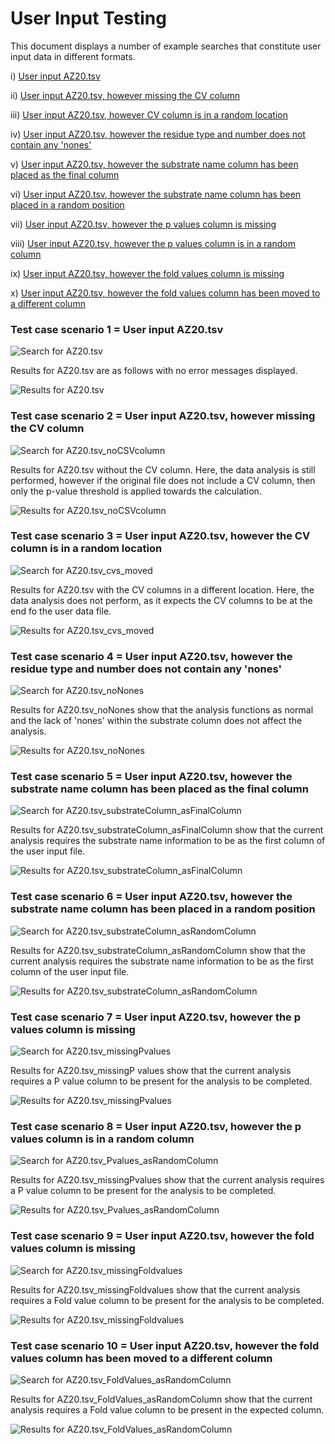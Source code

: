 # User Input Testing 

This document displays a number of example searches that constitute user input data in different formats. 

i) [User input AZ20.tsv](user_input_testing.md#test-case-scenario-1--user-input-az20tsv)

ii) [User input AZ20.tsv, however missing the CV column](user_input_testing.md#test-case-scenario-2--user-input-az20tsv-however-missing-the-cv-column)

iii) [User input AZ20.tsv, however CV column is in a random location](user_input_testing.md#test-case-scenario-3--user-input-az20tsv-however-the-cv-column-is-in-a-random-location)

iv) [User input AZ20.tsv, however the residue type and number does not contain any 'nones'](user_input_testing.md#test-case-scenario-4--user-input-az20tsv-however-the-residue-type-and-number-does-not-contain-any-nones)

v) [User input AZ20.tsv, however the substrate name column has been placed as the final column](user_input_testing.md#test-case-scenario-5--user-input-az20tsv-however-the-substrate-name-column-has-been-placed-as-the-final-column)

vi) [User input AZ20.tsv, however the substrate name column has been placed in a random position](user_input_testing.md#test-case-scenario-6--user-input-az20tsv-however-the-substrate-name-column-has-been-placed-in-a-random-position)

vii) [User input AZ20.tsv, however the p values column is missing](user_input_testing.md#test-case-scenario-7--user-input-az20tsv-however-the-p-values-column-is-missing)

viii) [User input AZ20.tsv, however the p values column is in a random column](user_input_testing.md#test-case-scenario-8--user-input-az20tsv-however-the-p-values-column-is-in-a-random-column)

ix) [User input AZ20.tsv, however the fold values column is missing](user_input_testing.md#test-case-scenario-9--user-input-az20tsv-however-the-fold-values-column-is-missing)

x) [User input AZ20.tsv, however the fold values column has been moved to a different column](user_input_testing.md#test-case-scenario-10--user-input-az20tsv-however-the-fold-values-column-has-been-moved-to-a-different-column)


### Test case scenario 1 = User input AZ20.tsv 

![Search for AZ20.tsv](images/user_data_testing/User1a.png)

Results for AZ20.tsv are as follows with no error messages displayed.  

![Results for AZ20.tsv](images/user_data_testing/User1b.png)
 

### Test case scenario 2 = User input AZ20.tsv, however missing the CV column 

![Search for AZ20.tsv_noCSVcolumn](images/user_data_testing/User2a.png)  
 
Results for AZ20.tsv without the CV column. Here, the data analysis is still performed, however if the original file does not include a CV column, then only the p-value threshold is applied towards the calculation.   

![Results for AZ20.tsv_noCSVcolumn](images/user_data_testing/User2b.png)


### Test case scenario 3 = User input AZ20.tsv, however the CV column is in a random location 

![Search for AZ20.tsv_cvs_moved](images/user_data_testing/User3a.png)  
  
Results for AZ20.tsv with the CV columns in a different location. Here, the data analysis does not perform, as it expects the CV columns to be at the end fo the user data file. 

![Results for AZ20.tsv_cvs_moved](images/user_data_testing/User3b.png)
 
 
### Test case scenario 4 = User input AZ20.tsv, however the residue type and number does not contain any 'nones'

![Search for AZ20.tsv_noNones](images/user_data_testing/User4a.png) 
  
Results for AZ20.tsv_noNones show that the analysis functions as normal and the lack of 'nones' within the substrate column does not affect the analysis.
 
![Results for AZ20.tsv_noNones](images/user_data_testing/User4b.png)


### Test case scenario 5 = User input AZ20.tsv, however the substrate name column has been placed as the final column

![Search for AZ20.tsv_substrateColumn_asFinalColumn](images/user_data_testing/User5a.png) 

Results for AZ20.tsv_substrateColumn_asFinalColumn show that the current analysis requires the substrate name information to be as the first column of the user input file. 

![Results for AZ20.tsv_substrateColumn_asFinalColumn](images/user_data_testing/User5b.png)

### Test case scenario 6 = User input AZ20.tsv, however the substrate name column has been placed in a random position

![Search for AZ20.tsv_substrateColumn_asRandomColumn](images/user_data_testing/User6a.png) 

Results for AZ20.tsv_substrateColumn_asRandomColumn show that the current analysis requires the substrate name information to be as the first column of the user input file. 

![Results for AZ20.tsv_substrateColumn_asRandomColumn](images/user_data_testing/User6b.png)

### Test case scenario 7 = User input AZ20.tsv, however the p values column is missing

![Search for AZ20.tsv_missingPvalues](images/user_data_testing/User7a.png) 

Results for AZ20.tsv_missingP values show that the current analysis requires a P value column to be present for the analysis to be completed.  

![Results for AZ20.tsv_missingPvalues](images/user_data_testing/User7b.png)

### Test case scenario 8 = User input AZ20.tsv, however the p values column is in a random column

![Search for AZ20.tsv_Pvalues_asRandomColumn](images/user_data_testing/User8a.png) 

Results for AZ20.tsv_missingPvalues show that the current analysis requires a P value column to be present for the analysis to be completed.  

![Results for AZ20.tsv_Pvalues_asRandomColumn](images/user_data_testing/User8b.png)


### Test case scenario 9 = User input AZ20.tsv, however the fold values column is missing

![Search for AZ20.tsv_missingFoldvalues](images/user_data_testing/User9a.png) 

Results for AZ20.tsv_missingFoldvalues show that the current analysis requires a Fold value column to be present for the analysis to be completed.  

![Results for AZ20.tsv_missingFoldvalues](images/user_data_testing/User9b.png)

 ### Test case scenario 10 = User input AZ20.tsv, however the fold values column has been moved to a different column

![Search for AZ20.tsv_FoldValues_asRandomColumn](images/user_data_testing/User10a.png) 

Results for AZ20.tsv_FoldValues_asRandomColumn show that the current analysis requires a Fold value column to be present in the expected column.  

![Results for AZ20.tsv_FoldValues_asRandomColumn](images/user_data_testing/User10b.png)











